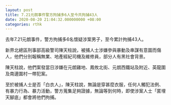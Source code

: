 ```yaml
---
layout: post
title: 7.21元朗事件警方拘捕多6人至今共拘捕43人
date: 2020-08-20 21:04:32.000000000 +08:00
categories: rthk
---
```


去年7.21元朗事件，警方拘捕多6名懷疑涉案男子，至今累計拘捕43人。

新界北總區刑事部高級警司陳天柱說，被捕人士涉嫌參與暴動及串謀有意圖而傷人，他們分別報稱無業、地產經紀司機及維修員，部分人有黑社會背景。

陳天柱說，他們案發當日涉嫌在元朗雞地、鳳攸北街、元朗西鐵站及附近、英龍圍及南邊圍村一帶犯案。

至於被捕人士是否「白衣人」，陳天柱說，無論是穿甚麼衣服，任何人觸犯法例、有暴力行為、暴力活動，警方蒐集足夠證據，無論等到何時，即使涉案人士「匿埋天腳底」都會將他們拘捕。
